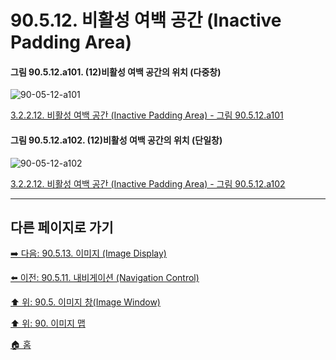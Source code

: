 # 90.5.12. 비활성 여백 공간 (Inactive Padding Area)

<a id="90-05-12-a101"></a>

#### 그림 90.5.12.a101. (12)비활성 여백 공간의 위치 (다중창)
![90-05-12-a101](https://github.com/wonder13662/gimp/assets/15767104/c95c1be1-e8d2-4554-8964-2ccc6c82724e)

[3.2.2.12. 비활성 여백 공간 (Inactive Padding Area) - 그림 90.5.12.a101](./03-02-02-12-inactive-padding-area.md#90-05-12-a101)

<a id="90-05-12-a102"></a>

#### 그림 90.5.12.a102. (12)비활성 여백 공간의 위치 (단일창)
![90-05-12-a102](https://github.com/wonder13662/gimp/assets/15767104/30032212-ac30-41f7-a393-4b5474ea1766)

[3.2.2.12. 비활성 여백 공간 (Inactive Padding Area) - 그림 90.5.12.a102](./03-02-02-12-inactive-padding-area.md#90-05-12-a102)

***

## 다른 페이지로 가기

[➡️ 다음: 90.5.13. 이미지 (Image Display)](./90-05-13-image_display.md)

[⬅️ 이전: 90.5.11. 내비게이션 (Navigation Control)](./90-05-11-navigation_control.md)

[⬆️ 위: 90.5. 이미지 창(Image Window)](./90-05-00-image_window.md)

[⬆️ 위: 90. 이미지 맵](./90-00-image-map.md)

[🏠 홈](./00-home.md)